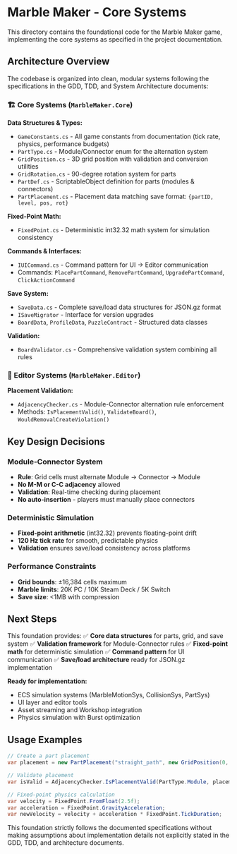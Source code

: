 # Marble Maker - Core Systems

This directory contains the foundational code for the Marble Maker game, implementing the core systems as specified in the project documentation.

## Architecture Overview

The codebase is organized into clean, modular systems following the specifications in the GDD, TDD, and System Architecture documents:

### 🏗️ Core Systems (`MarbleMaker.Core`)

**Data Structures & Types:**
- `GameConstants.cs` - All game constants from documentation (tick rate, physics, performance budgets)
- `PartType.cs` - Module/Connector enum for the alternation system
- `GridPosition.cs` - 3D grid position with validation and conversion utilities
- `GridRotation.cs` - 90-degree rotation system for parts
- `PartDef.cs` - ScriptableObject definition for parts (modules & connectors)
- `PartPlacement.cs` - Placement data matching save format: `{partID, level, pos, rot}`

**Fixed-Point Math:**
- `FixedPoint.cs` - Deterministic int32.32 math system for simulation consistency

**Commands & Interfaces:**
- `IUICommand.cs` - Command pattern for UI → Editor communication
- Commands: `PlacePartCommand`, `RemovePartCommand`, `UpgradePartCommand`, `ClickActionCommand`

**Save System:**
- `SaveData.cs` - Complete save/load data structures for JSON.gz format
- `ISaveMigrator` - Interface for version upgrades
- `BoardData`, `ProfileData`, `PuzzleContract` - Structured data classes

**Validation:**
- `BoardValidator.cs` - Comprehensive validation system combining all rules

### 🎯 Editor Systems (`MarbleMaker.Editor`)

**Placement Validation:**
- `AdjacencyChecker.cs` - Module-Connector alternation rule enforcement
- Methods: `IsPlacementValid()`, `ValidateBoard()`, `WouldRemovalCreateViolation()`

## Key Design Decisions

### Module-Connector System
- **Rule**: Grid cells must alternate Module → Connector → Module
- **No M-M or C-C adjacency** allowed
- **Validation**: Real-time checking during placement
- **No auto-insertion** - players must manually place connectors

### Deterministic Simulation
- **Fixed-point arithmetic** (int32.32) prevents floating-point drift
- **120 Hz tick rate** for smooth, predictable physics
- **Validation** ensures save/load consistency across platforms

### Performance Constraints
- **Grid bounds**: ±16,384 cells maximum
- **Marble limits**: 20K PC / 10K Steam Deck / 5K Switch
- **Save size**: <1MB with compression

## Next Steps

This foundation provides:
✅ **Core data structures** for parts, grid, and save system
✅ **Validation framework** for Module-Connector rules
✅ **Fixed-point math** for deterministic simulation
✅ **Command pattern** for UI communication
✅ **Save/load architecture** ready for JSON.gz implementation

**Ready for implementation:**
- ECS simulation systems (MarbleMotionSys, CollisionSys, PartSys)
- UI layer and editor tools
- Asset streaming and Workshop integration
- Physics simulation with Burst optimization

## Usage Examples

```csharp
// Create a part placement
var placement = new PartPlacement("straight_path", new GridPosition(0, 0, 0), GridRotation.Zero);

// Validate placement
var isValid = AdjacencyChecker.IsPlacementValid(PartType.Module, placement.position, existingParts, partDatabase);

// Fixed-point physics calculation
var velocity = FixedPoint.FromFloat(2.5f);
var acceleration = FixedPoint.GravityAcceleration;
var newVelocity = velocity + acceleration * FixedPoint.TickDuration;
```

This foundation strictly follows the documented specifications without making assumptions about implementation details not explicitly stated in the GDD, TDD, and architecture documents. 